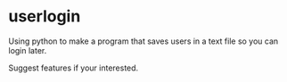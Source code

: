 # userlogin
Using python to make a program that saves users in a text file so you can login later.

Suggest features if your interested.
